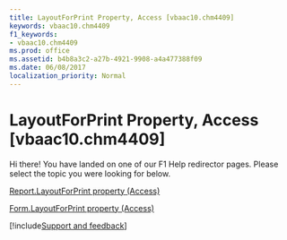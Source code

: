 ```yaml
---
title: LayoutForPrint Property, Access [vbaac10.chm4409]
keywords: vbaac10.chm4409
f1_keywords:
- vbaac10.chm4409
ms.prod: office
ms.assetid: b4b8a3c2-a27b-4921-9908-a4a477388f09
ms.date: 06/08/2017
localization_priority: Normal
---
```



# LayoutForPrint Property, Access [vbaac10.chm4409]

Hi there! You have landed on one of our F1 Help redirector pages. Please select the topic you were looking for below.

[Report.LayoutForPrint property (Access)](https://msdn.microsoft.com/library/f661155f-696b-3acf-5b90-44fba06345ab%28Office.15%29.aspx)

[Form.LayoutForPrint property (Access)](https://msdn.microsoft.com/library/fd8c8112-186a-3f77-06ef-783bf48a7052%28Office.15%29.aspx)

[!include[Support and feedback](~/includes/feedback-boilerplate.md)]